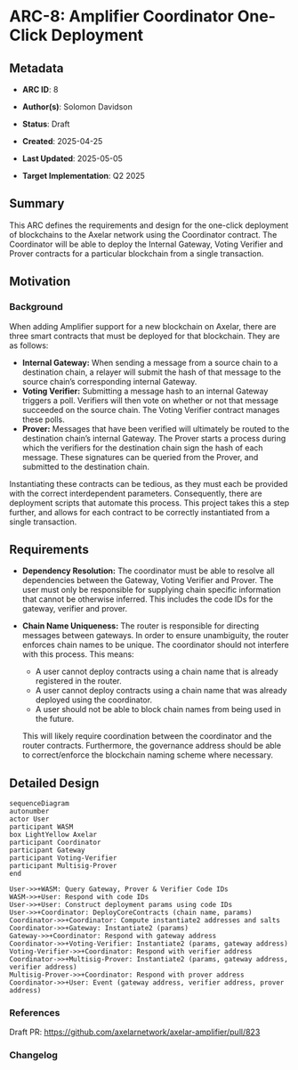 
# ARC-8: Amplifier Coordinator One-Click Deployment

  

## Metadata

  

-  **ARC ID**: 8

-  **Author(s)**: Solomon Davidson

-  **Status**: Draft

-  **Created**: 2025-04-25

-  **Last Updated**: 2025-05-05

-  **Target Implementation**: Q2 2025

  

## Summary

This ARC defines the requirements and design for the one-click deployment of blockchains to the Axelar network using the Coordinator contract. The Coordinator will be able to deploy the Internal Gateway, Voting Verifier and Prover contracts for a particular blockchain from a single transaction.

## Motivation

  
### Background

When adding Amplifier support for a new blockchain on Axelar, there are three smart contracts that must be deployed for that blockchain. They are as follows:

- **Internal Gateway:** When sending a message from a source chain to a destination chain, a relayer will submit the hash of that message to the source chain’s corresponding internal Gateway.
- **Voting Verifier:** Submitting a message hash to an internal Gateway triggers a poll. Verifiers will then vote on whether or not that message succeeded on the source chain. The Voting Verifier contract manages these polls.
- **Prover:** Messages that have been verified will ultimately be routed to the destination chain’s internal Gateway. The Prover starts a process during which the verifiers for the destination chain sign the hash of each message. These signatures can be queried from the Prover, and submitted to the destination chain.

Instantiating these contracts can be tedious, as they must each be provided with the correct interdependent parameters. Consequently, there are deployment scripts that automate this process. This project takes this a step further, and allows for each contract to be correctly instantiated from a single transaction.

## Requirements

- **Dependency Resolution:** The coordinator must be able to resolve all dependencies between the Gateway, Voting Verifier and Prover. The user must only be responsible for supplying chain specific information that cannot be otherwise inferred. This includes the code IDs for the gateway, verifier and prover.
- **Chain Name Uniqueness:** The router is responsible for directing messages between gateways. In order to ensure unambiguity, the router enforces chain names to be unique. The coordinator should not interfere with this process. This means:
    - A user cannot deploy contracts using a chain name that is already registered in the router.
    - A user cannot deploy contracts using a chain name that was already deployed using the coordinator.
    - A user should not be able to block chain names from being used in the future.
    
    This will likely require coordination between the coordinator and the router contracts. Furthermore, the governance address should be able to correct/enforce the blockchain naming scheme where necessary.

## Detailed Design

```mermaid
sequenceDiagram
autonumber
actor User
participant WASM
box LightYellow Axelar
participant Coordinator
participant Gateway
participant Voting-Verifier
participant Multisig-Prover
end

User->>+WASM: Query Gateway, Prover & Verifier Code IDs
WASM->>+User: Respond with code IDs
User->>+User: Construct deployment params using code IDs
User->>+Coordinator: DeployCoreContracts (chain name, params)
Coordinator->>+Coordinator: Compute instantiate2 addresses and salts
Coordinator->>+Gateway: Instantiate2 (params)
Gateway->>+Coordinator: Respond with gateway address
Coordinator->>+Voting-Verifier: Instantiate2 (params, gateway address)
Voting-Verifier->>+Coordinator: Respond with verifier address
Coordinator->>+Multisig-Prover: Instantiate2 (params, gateway address, verifier address)
Multisig-Prover->>+Coordinator: Respond with prover address
Coordinator->>+User: Event (gateway address, verifier address, prover address)
```

### References
Draft PR: https://github.com/axelarnetwork/axelar-amplifier/pull/823
  
### Changelog
